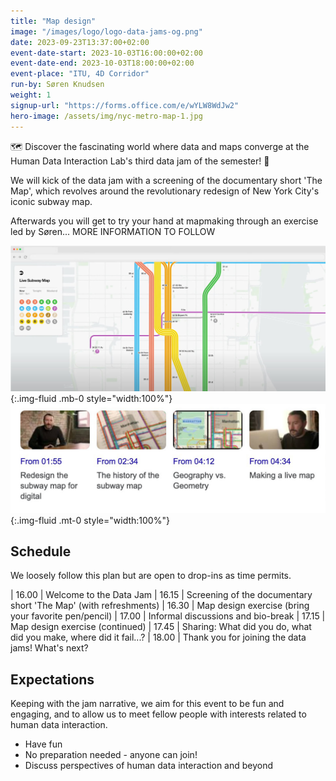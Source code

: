 ```yaml
---
title: "Map design"
image: "/images/logo/logo-data-jams-og.png"
date: 2023-09-23T13:37:00+02:00
event-date-start: 2023-10-03T16:00:00+02:00
event-date-end: 2023-10-03T18:00:00+02:00
event-place: "ITU, 4D Corridor"
run-by: Søren Knudsen
weight: 1
signup-url: "https://forms.office.com/e/wYLW8WdJw2"
hero-image: /assets/img/nyc-metro-map-1.jpg
---
```


🗺️ Discover the fascinating world where data and maps converge at the Human Data Interaction Lab's third data jam of the semester! 📅

We will kick of the data jam with a screening of the documentary short 'The Map', which revolves around the revolutionary redesign of New York City's iconic subway map.

Afterwards you will get to try your hand at mapmaking through an exercise led by Søren... MORE INFORMATION TO FOLLOW

![Screenshot from the NYC metro map product](/assets/img/nyc-metro-map-1.jpg){:.img-fluid .mb-0 style="width:100%"}
![Excerpts from documentary](/assets/img/nyc-metro-map-2.jpg){:.img-fluid .mt-0 style="width:100%"}

## Schedule 

We loosely follow this plan but are open to drop-ins as time permits.  

| 16.00 | Welcome to the Data Jam
| 16.15 | Screening of the documentary short 'The Map' (with refreshments)
| 16.30 | Map design exercise (bring your favorite pen/pencil)
| 17.00 | Informal discussions and bio-break
| 17.15 | Map design exercise (continued)
| 17.45 | Sharing: What did you do, what did you make, where did it fail...?
| 18.00 | Thank you for joining the data jams! What's next? 

## Expectations

Keeping with the jam narrative, we aim for this event to be fun and engaging, and to allow us to meet fellow people with interests related to human data interaction.

* Have fun 
* No preparation needed - anyone can join!
* Discuss perspectives of human data interaction and beyond 
